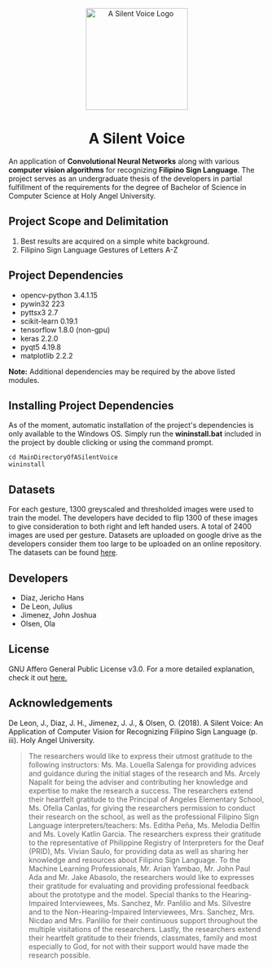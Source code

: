 <p align="center">
<img src="https://cdn.discordapp.com/attachments/371642681514000384/457478865019863041/Icon.png" alt="A Silent Voice Logo" width="200" height="200">
</p>

<h1 align="center">A Silent Voice</h1>

An application of **Convolutional Neural Networks** along with various
**computer vision algorithms** for recognizing **Filipino Sign Language**.
The project serves as an undergraduate thesis of the developers in partial
fulfillment of the requirements for the degree of Bachelor of Science in
Computer Science at Holy Angel University.

## Project Scope and Delimitation
1. Best results are acquired on a simple white background.
2. Filipino Sign Language Gestures of Letters A-Z

## Project Dependencies
* opencv-python 3.4.1.15
* pywin32 223
* pyttsx3 2.7
* scikit-learn 0.19.1
* tensorflow 1.8.0 (non-gpu)
* keras 2.2.0
* pyqt5 4.19.8
* matplotlib 2.2.2

**Note:** Additional dependencies may be required by the above listed modules.

## Installing Project Dependencies
As of the moment, automatic installation of the project's dependencies is only available to the Windows OS.
Simply run the **wininstall.bat** included in the project by double clicking or using the command prompt.
```
cd MainDirectoryOfASilentVoice
wininstall
```

## Datasets
For each gesture, 1300 greyscaled and thresholded images were used to train the model.
The developers have decided to flip 1300 of these images to give consideration to both
right and left handed users. A total of 2400 images are used per gesture. Datasets are uploaded
on google drive as the developers consider them too large to be uploaded on an online repository.
The datasets can be found [here](www.google.com).

## Developers
* Diaz, Jericho Hans
* De Leon, Julius
* Jimenez, John Joshua
* Olsen, Ola

## License
GNU Affero General Public License v3.0. For a more detailed explanation, check it out [here.](https://github.com/jjjimenez100/A-Silent-Voice/blob/master/LICENSE)

## Acknowledgements
De Leon, J., Diaz, J. H., Jimenez, J. J., & Olsen, O. (2018). A Silent Voice: An Application of Computer Vision for Recognizing Filipino Sign Language (p. iii). Holy Angel University.  
>The researchers would like to express their utmost gratitude to the following instructors: Ms. Ma. Louella Salenga for providing advices and guidance during the initial stages of the research and Ms. Arcely Napalit for being the adviser and contributing her knowledge and expertise to make the research a success. The researchers extend their heartfelt gratitude to the Principal of Angeles Elementary School, Ms. Ofelia Canlas, for giving the researchers permission to conduct their research on the school, as well as the professional Filipino Sign Language interpreters/teachers: Ms. Editha Peña, Ms. Melodia Delfin and Ms. Lovely Katlin Garcia. The researchers express their gratitude to the representative of Philippine Registry of Interpreters for the Deaf (PRID), Ms. Vivian Saulo, for providing data as well as sharing her knowledge and resources about Filipino Sign Language. To the Machine Learning Professionals, Mr. Arian Yambao, Mr. John Paul Ada and Mr. Jake Abasolo, the researchers would like to expresses their gratitude for evaluating and providing professional feedback about the prototype and the model. Special thanks to the Hearing-Impaired Interviewees, Ms. Sanchez, Mr. Panlilio and Ms. Silvestre and to the Non-Hearing-Impaired Interviewees, Mrs. Sanchez, Mrs. Nicdao and Mrs. Panlilio for their continuous support throughout the multiple visitations of the researchers. Lastly, the researchers extend their heartfelt gratitude to their friends, classmates, family and most especially to God, for not with their support would have made the research possible.
